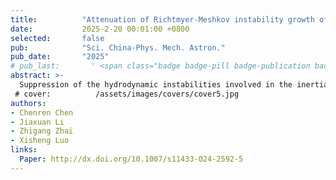 ```yaml
---
title:          "Attenuation of Richtmyer-Meshkov instability growth of fluid layer via double shock"
date:           2025-2-20 00:01:00 +0800
selected:       false
pub:            "Sci. China-Phys. Mech. Astron."
pub_date:       "2025"
# pub_last:       ' <span class="badge badge-pill badge-publication badge-success">Spotlight</span>'
abstract: >-
  Suppression of the hydrodynamic instabilities involved in the inertial confinement fusion has attracted much attention but remains a challenge. In this work, we report the first theoretical analysis and experimental validation on attenuating the instability growth of a shock-accelerated fluid layer through a second shock impact.
 # cover:          /assets/images/covers/cover5.jpg
authors:
- Chenren Chen
- Jiaxuan Li
- Zhigang Zhai
- Xisheng Luo
links:
  Paper: http://dx.doi.org/10.1007/s11433-024-2592-5
---
```

